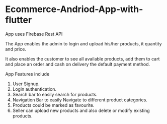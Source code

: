 # Ecommerce-Andriod-App-with-flutter
App uses Firebase Rest API

The App enables the admin to login and upload his/her products, it quantity and price.

It also enables the customer to see all available products, add them to cart and place an order and cash on delivery the default payment method.

App Features include
1. User Signup.
2. Login authentication.
3. Search bar to easily search for products.
4. Navigation Bar to easily Navigate to different product categories.
5. Products could be marked as favourite.
6. Seller can upload new products and also delete or modify existing products.
